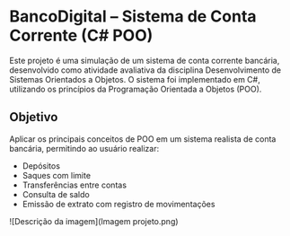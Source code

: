 ﻿# BancoDigital – Sistema de Conta Corrente (C# POO)

Este projeto é uma simulação de um sistema de conta corrente bancária, desenvolvido como atividade avaliativa da disciplina Desenvolvimento de Sistemas Orientados a Objetos. O sistema foi implementado em C#, utilizando os princípios da Programação Orientada a Objetos (POO).

## Objetivo

Aplicar os principais conceitos de POO em um sistema realista de conta bancária, permitindo ao usuário realizar:

- Depósitos
- Saques com limite
- Transferências entre contas
- Consulta de saldo
- Emissão de extrato com registro de movimentações


![Descrição da imagem](Imagem projeto.png)
